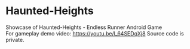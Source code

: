 # Haunted-Heights
Showcase of Haunted-Heights - Endless Runner Android Game <br/>
For gameplay demo video: https://youtu.be/l_64SEDqXj8 
Source code is private. <br/>
